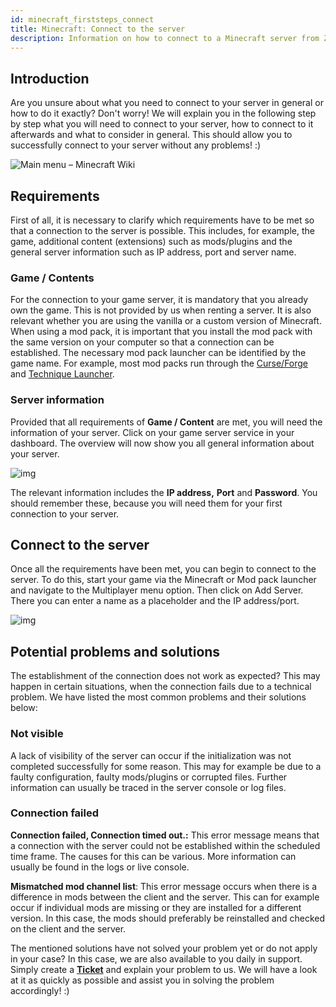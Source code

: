 ```yaml
---
id: minecraft_firststeps_connect
title: Minecraft: Connect to the server
description: Information on how to connect to a Minecraft server from ZAP-Hosting - ZAP-Hosting.com Documentation
---
```




## Introduction

Are you unsure about what you need to connect to your server in general or how to do it exactly? Don't worry! We will explain you in the following step by step what you will need to connect to your server, how to connect to it afterwards and what to consider in general. This should allow you to successfully connect to your server without any problems! :)

![Main menu – Minecraft Wiki](https://static.wikia.nocookie.net/minecraft_gamepedia/images/f/f8/Java_Edition_1.19.3.png/revision/latest?cb=20221207162002)



## Requirements

First of all, it is necessary to clarify which requirements have to be met so that a connection to the server is possible. This includes, for example, the game, additional content (extensions) such as mods/plugins and the general server information such as IP address, port and server name.



### Game / Contents

For the connection to your game server, it is mandatory that you already own the game. This is not provided by us when renting a server. It is also relevant whether you are using the vanilla or a custom version of Minecraft. When using a mod pack, it is important that you install the mod pack with the same version on your computer so that a connection can be established. The necessary mod pack launcher can be identified by the game name. For example, most mod packs run through the [Curse/Forge](https://www.curseforge.com/) and [Technique Launcher](https://www.technicpack.net/).



### Server information

Provided that all requirements of **Game / Content** are met, you will need the information of your server. Click on your game server service in your dashboard. The overview will now show you all general information about your server.

![img](https://screensaver01.zap-hosting.com/index.php/s/4L9R53MkJcAWnaW/preview)

The relevant information includes the **IP address,** **Port** and **Password**. You should remember these, because you will need them for your first connection to your server.



## Connect to the server

Once all the requirements have been met, you can begin to connect to the server. To do this, start your game via the Minecraft or Mod pack launcher and navigate to the Multiplayer menu option. Then click on Add Server. There you can enter a name as a placeholder and the IP address/port.

![img](https://screensaver01.zap-hosting.com/index.php/s/rtyEtdrpFPZHjNX/preview)



## Potential problems and **solutions**

The establishment of the connection does not work as expected? This may happen in certain situations, when the connection fails due to a technical problem. We have listed the most common problems and their solutions below:



### Not visible

A lack of visibility of the server can occur if the initialization was not completed successfully for some reason. This may for example be due to a faulty configuration, faulty mods/plugins or corrupted files. Further information can usually be traced in the server console or log files.



### Connection failed

**Connection failed, Connection timed out.:** This error message means that a connection with the server could not be established within the scheduled time frame. The causes for this can be various. More information can usually be found in the logs or live console.

**Mismatched mod channel list**: This error message occurs when there is a difference in mods between the client and the server. This can for example occur if individual mods are missing or they are installed for a different version. In this case, the mods should preferably be reinstalled and checked on the client and the server.



The mentioned solutions have not solved your problem yet or do not apply in your case? In this case, we are also available to you daily in support. Simply create a **[Ticket](https://zap-hosting.com/en/customer/support/)** and explain your problem to us. We will have a look at it as quickly as possible and assist you in solving the problem accordingly! :)
